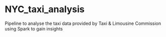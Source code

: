 # NYC_taxi_analysis
Pipeline to analyse the taxi data provided by Taxi &amp; Limousine Commission using Spark to gain insights
